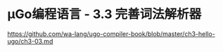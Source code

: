 # µGo编程语言 - 3.3 完善词法解析器

https://github.com/wa-lang/ugo-compiler-book/blob/master/ch3-hello-ugo/ch3-03.md
